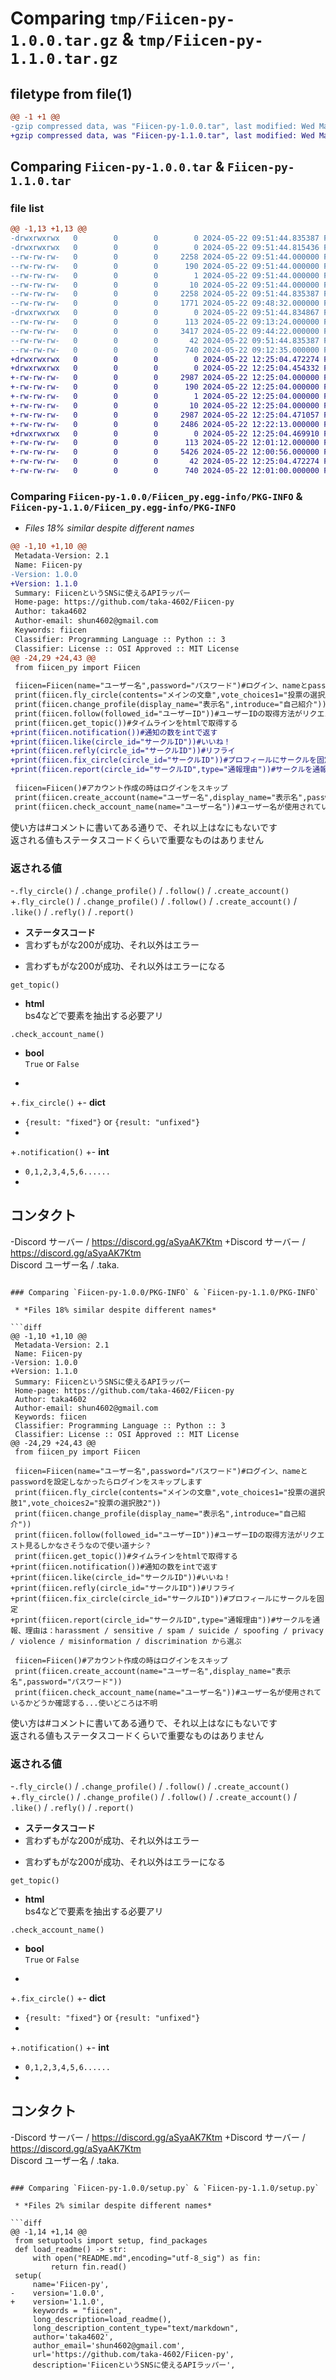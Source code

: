 # Comparing `tmp/Fiicen-py-1.0.0.tar.gz` & `tmp/Fiicen-py-1.1.0.tar.gz`

## filetype from file(1)

```diff
@@ -1 +1 @@
-gzip compressed data, was "Fiicen-py-1.0.0.tar", last modified: Wed May 22 09:51:44 2024, max compression
+gzip compressed data, was "Fiicen-py-1.1.0.tar", last modified: Wed May 22 12:25:04 2024, max compression
```

## Comparing `Fiicen-py-1.0.0.tar` & `Fiicen-py-1.1.0.tar`

### file list

```diff
@@ -1,13 +1,13 @@
-drwxrwxrwx   0        0        0        0 2024-05-22 09:51:44.835387 Fiicen-py-1.0.0/
-drwxrwxrwx   0        0        0        0 2024-05-22 09:51:44.815436 Fiicen-py-1.0.0/Fiicen_py.egg-info/
--rw-rw-rw-   0        0        0     2258 2024-05-22 09:51:44.000000 Fiicen-py-1.0.0/Fiicen_py.egg-info/PKG-INFO
--rw-rw-rw-   0        0        0      190 2024-05-22 09:51:44.000000 Fiicen-py-1.0.0/Fiicen_py.egg-info/SOURCES.txt
--rw-rw-rw-   0        0        0        1 2024-05-22 09:51:44.000000 Fiicen-py-1.0.0/Fiicen_py.egg-info/dependency_links.txt
--rw-rw-rw-   0        0        0       10 2024-05-22 09:51:44.000000 Fiicen-py-1.0.0/Fiicen_py.egg-info/top_level.txt
--rw-rw-rw-   0        0        0     2258 2024-05-22 09:51:44.835387 Fiicen-py-1.0.0/PKG-INFO
--rw-rw-rw-   0        0        0     1771 2024-05-22 09:48:32.000000 Fiicen-py-1.0.0/README.md
-drwxrwxrwx   0        0        0        0 2024-05-22 09:51:44.834867 Fiicen-py-1.0.0/fiicen_py/
--rw-rw-rw-   0        0        0      113 2024-05-22 09:13:24.000000 Fiicen-py-1.0.0/fiicen_py/__init__.py
--rw-rw-rw-   0        0        0     3417 2024-05-22 09:44:22.000000 Fiicen-py-1.0.0/fiicen_py/main.py
--rw-rw-rw-   0        0        0       42 2024-05-22 09:51:44.835387 Fiicen-py-1.0.0/setup.cfg
--rw-rw-rw-   0        0        0      740 2024-05-22 09:12:35.000000 Fiicen-py-1.0.0/setup.py
+drwxrwxrwx   0        0        0        0 2024-05-22 12:25:04.472274 Fiicen-py-1.1.0/
+drwxrwxrwx   0        0        0        0 2024-05-22 12:25:04.454332 Fiicen-py-1.1.0/Fiicen_py.egg-info/
+-rw-rw-rw-   0        0        0     2987 2024-05-22 12:25:04.000000 Fiicen-py-1.1.0/Fiicen_py.egg-info/PKG-INFO
+-rw-rw-rw-   0        0        0      190 2024-05-22 12:25:04.000000 Fiicen-py-1.1.0/Fiicen_py.egg-info/SOURCES.txt
+-rw-rw-rw-   0        0        0        1 2024-05-22 12:25:04.000000 Fiicen-py-1.1.0/Fiicen_py.egg-info/dependency_links.txt
+-rw-rw-rw-   0        0        0       10 2024-05-22 12:25:04.000000 Fiicen-py-1.1.0/Fiicen_py.egg-info/top_level.txt
+-rw-rw-rw-   0        0        0     2987 2024-05-22 12:25:04.471057 Fiicen-py-1.1.0/PKG-INFO
+-rw-rw-rw-   0        0        0     2486 2024-05-22 12:22:13.000000 Fiicen-py-1.1.0/README.md
+drwxrwxrwx   0        0        0        0 2024-05-22 12:25:04.469910 Fiicen-py-1.1.0/fiicen_py/
+-rw-rw-rw-   0        0        0      113 2024-05-22 12:01:12.000000 Fiicen-py-1.1.0/fiicen_py/__init__.py
+-rw-rw-rw-   0        0        0     5426 2024-05-22 12:00:56.000000 Fiicen-py-1.1.0/fiicen_py/main.py
+-rw-rw-rw-   0        0        0       42 2024-05-22 12:25:04.472274 Fiicen-py-1.1.0/setup.cfg
+-rw-rw-rw-   0        0        0      740 2024-05-22 12:01:00.000000 Fiicen-py-1.1.0/setup.py
```

### Comparing `Fiicen-py-1.0.0/Fiicen_py.egg-info/PKG-INFO` & `Fiicen-py-1.1.0/Fiicen_py.egg-info/PKG-INFO`

 * *Files 18% similar despite different names*

```diff
@@ -1,10 +1,10 @@
 Metadata-Version: 2.1
 Name: Fiicen-py
-Version: 1.0.0
+Version: 1.1.0
 Summary: FiicenというSNSに使えるAPIラッパー
 Home-page: https://github.com/taka-4602/Fiicen-py
 Author: taka4602
 Author-email: shun4602@gmail.com
 Keywords: fiicen
 Classifier: Programming Language :: Python :: 3
 Classifier: License :: OSI Approved :: MIT License
@@ -24,29 +24,43 @@
 from fiicen_py import Fiicen
 
 fiicen=Fiicen(name="ユーザー名",password="パスワード")#ログイン、nameとpasswordを設定しなかったらログインをスキップします
 print(fiicen.fly_circle(contents="メインの文章",vote_choices1="投票の選択肢1",vote_choices2="投票の選択肢2"))
 print(fiicen.change_profile(display_name="表示名",introduce="自己紹介"))
 print(fiicen.follow(followed_id="ユーザーID"))#ユーザーIDの取得方法がリクエスト見るしかなさそうなので使い道ナシ？
 print(fiicen.get_topic())#タイムラインをhtmlで取得する
+print(fiicen.notification())#通知の数をintで返す
+print(fiicen.like(circle_id="サークルID"))#いいね！
+print(fiicen.refly(circle_id="サークルID"))#リフライ
+print(fiicen.fix_circle(circle_id="サークルID"))#プロフィールにサークルを固定
+print(fiicen.report(circle_id="サークルID",type="通報理由"))#サークルを通報、理由は：harassment / sensitive / spam / suicide / spoofing / privacy / violence / misinformation / discrimination から選ぶ
 
 fiicen=Fiicen()#アカウント作成の時はログインをスキップ
 print(fiicen.create_account(name="ユーザー名",display_name="表示名",password="パスワード"))
 print(fiicen.check_account_name(name="ユーザー名"))#ユーザー名が使用されているかどうか確認する...使いどころは不明
 ```
 使い方は#コメントに書いてある通りで、それ以上はなにもないです  
 返される値もステータスコードくらいで重要なものはありません  
 ### 返される値  
-```.fly_circle()``` / ```.change_profile()``` / ```.follow()``` / ```.create_account()``` 
+```.fly_circle()``` / ```.change_profile()``` / ```.follow()``` / ```.create_account()``` / ```.like()``` / ```.refly()``` / ```.report()``` 
 - **ステータスコード**  
-  言わずもがな200が成功、それ以外はエラー  
+  言わずもがな200が成功、それ以外はエラーになる  
 
 ```get_topic()``` 
 - **html**  
   bs4などで要素を抽出する必要アリ
 
 ```.check_account_name()```
 - **bool**  
   ```True``` or ```False```
+
+```.fix_circle()```
+- **dict**  
+  ```{result: "fixed"}``` or ```{result: "unfixed"}```
+
+```.notification()```
+- **int**  
+  ```0,1,2,3,4,5,6......```
+  
 ## コンタクト
-Discord サーバー / https://discord.gg/aSyaAK7Ktm
+Discord サーバー / https://discord.gg/aSyaAK7Ktm  
 Discord ユーザー名 / .taka.
```

### Comparing `Fiicen-py-1.0.0/PKG-INFO` & `Fiicen-py-1.1.0/PKG-INFO`

 * *Files 18% similar despite different names*

```diff
@@ -1,10 +1,10 @@
 Metadata-Version: 2.1
 Name: Fiicen-py
-Version: 1.0.0
+Version: 1.1.0
 Summary: FiicenというSNSに使えるAPIラッパー
 Home-page: https://github.com/taka-4602/Fiicen-py
 Author: taka4602
 Author-email: shun4602@gmail.com
 Keywords: fiicen
 Classifier: Programming Language :: Python :: 3
 Classifier: License :: OSI Approved :: MIT License
@@ -24,29 +24,43 @@
 from fiicen_py import Fiicen
 
 fiicen=Fiicen(name="ユーザー名",password="パスワード")#ログイン、nameとpasswordを設定しなかったらログインをスキップします
 print(fiicen.fly_circle(contents="メインの文章",vote_choices1="投票の選択肢1",vote_choices2="投票の選択肢2"))
 print(fiicen.change_profile(display_name="表示名",introduce="自己紹介"))
 print(fiicen.follow(followed_id="ユーザーID"))#ユーザーIDの取得方法がリクエスト見るしかなさそうなので使い道ナシ？
 print(fiicen.get_topic())#タイムラインをhtmlで取得する
+print(fiicen.notification())#通知の数をintで返す
+print(fiicen.like(circle_id="サークルID"))#いいね！
+print(fiicen.refly(circle_id="サークルID"))#リフライ
+print(fiicen.fix_circle(circle_id="サークルID"))#プロフィールにサークルを固定
+print(fiicen.report(circle_id="サークルID",type="通報理由"))#サークルを通報、理由は：harassment / sensitive / spam / suicide / spoofing / privacy / violence / misinformation / discrimination から選ぶ
 
 fiicen=Fiicen()#アカウント作成の時はログインをスキップ
 print(fiicen.create_account(name="ユーザー名",display_name="表示名",password="パスワード"))
 print(fiicen.check_account_name(name="ユーザー名"))#ユーザー名が使用されているかどうか確認する...使いどころは不明
 ```
 使い方は#コメントに書いてある通りで、それ以上はなにもないです  
 返される値もステータスコードくらいで重要なものはありません  
 ### 返される値  
-```.fly_circle()``` / ```.change_profile()``` / ```.follow()``` / ```.create_account()``` 
+```.fly_circle()``` / ```.change_profile()``` / ```.follow()``` / ```.create_account()``` / ```.like()``` / ```.refly()``` / ```.report()``` 
 - **ステータスコード**  
-  言わずもがな200が成功、それ以外はエラー  
+  言わずもがな200が成功、それ以外はエラーになる  
 
 ```get_topic()``` 
 - **html**  
   bs4などで要素を抽出する必要アリ
 
 ```.check_account_name()```
 - **bool**  
   ```True``` or ```False```
+
+```.fix_circle()```
+- **dict**  
+  ```{result: "fixed"}``` or ```{result: "unfixed"}```
+
+```.notification()```
+- **int**  
+  ```0,1,2,3,4,5,6......```
+  
 ## コンタクト
-Discord サーバー / https://discord.gg/aSyaAK7Ktm
+Discord サーバー / https://discord.gg/aSyaAK7Ktm  
 Discord ユーザー名 / .taka.
```

### Comparing `Fiicen-py-1.0.0/setup.py` & `Fiicen-py-1.1.0/setup.py`

 * *Files 2% similar despite different names*

```diff
@@ -1,14 +1,14 @@
 from setuptools import setup, find_packages
 def load_readme() -> str:
     with open("README.md",encoding="utf-8_sig") as fin:
         return fin.read()
 setup(
     name='Fiicen-py',
-    version='1.0.0',
+    version='1.1.0',
     keywords = "fiicen",
     long_description=load_readme(),
     long_description_content_type="text/markdown",
     author='taka4602',
     author_email='shun4602@gmail.com',
     url='https://github.com/taka-4602/Fiicen-py',
     description='FiicenというSNSに使えるAPIラッパー',
```


